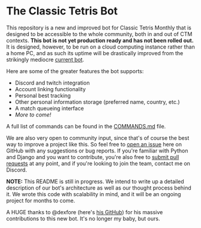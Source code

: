# The Classic Tetris Bot

This repository is a new and improved bot for Classic Tetris Monthly that is designed to be accessible to the whole community, both in and out of CTM contexts. **This bot is not yet production ready and has not been rolled out.** It is designed, however, to be run on a cloud computing instance rather than a home PC, and as such its uptime will be drastically improved from the strikingly mediocre [current bot](https://github.com/professor-l/lsq-bot).

Here are some of the greater features the bot supports:

* Discord and twitch integration
* Account linking functionality
* Personal best tracking
* Other personal information storage (preferred name, country, etc.)
* A match queueing interface
* _More to come!_

A full list of commands can be found in the [COMMANDS.md](https://github.com/professor-l/classic-tetris-project/blob/master/COMMANDS.md) file.

We are also very open to community input, since that's of course the best way to improve a project like this. So feel free to [open an issue](https://github.com/professor-l/classic-tetris-project/issues) here on GitHub with any suggestions or bug reports. If you're familiar with Python and Django and you want to contribute, you're also free to [submit pull requests](https://github.com/professor-l/classic-tetris-project/pulls) at any point, and if you're looking to join the team, contact me on Discord.

**NOTE:** This README is still in progress. We intend to write up a detailed description of our bot's architecture as well as our thought process behind it. We wrote this code with scalability in mind, and it will be an ongoing project for months to come.

A HUGE thanks to @dexfore (here's [his GitHub](https://github.com/michaelelin)) for his massive contributions to this new bot. It's no longer my baby, but ours.
